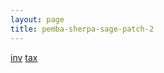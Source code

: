 ```yaml
---
layout: page
title: pemba-sherpa-sage-patch-2
---
```

<a href="{% link docs/pemba-sherpa-sage-patch-2/inv.md %}">inv</a>
<a href="{% link docs/pemba-sherpa-sage-patch-2/tax.md %}">tax</a>
